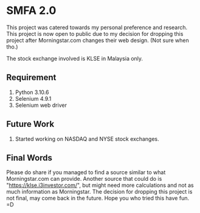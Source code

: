 # SMFA 2.0

This project was catered towards my personal preference and research. This project is now open to public due to my decision for dropping this project after Morningstar.com changes their web design. (Not sure when tho.)

The stock exchange involved is KLSE in Malaysia only.

## Requirement
1. Python 3.10.6
2. Selenium 4.9.1
3. Selenium web driver

## Future Work
1. Started working on NASDAQ and NYSE stock exchanges.

## Final Words
Please do share if you managed to find a source similar to what Morningstar.com can provide. 
Another source that could do is "https://klse.i3investor.com/", but might need more calculations and not as much information as Morningstar.
The decision for dropping this project is not final, may come back in the future.
Hope you who tried this have fun. =D
